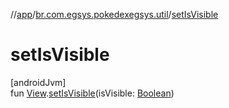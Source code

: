 //[app](../../index.md)/[br.com.egsys.pokedexegsys.util](index.md)/[setIsVisible](set-is-visible.md)

# setIsVisible

[androidJvm]\
fun [View](https://developer.android.com/reference/kotlin/android/view/View.html).[setIsVisible](set-is-visible.md)(isVisible: [Boolean](https://kotlinlang.org/api/latest/jvm/stdlib/kotlin/-boolean/index.html))
